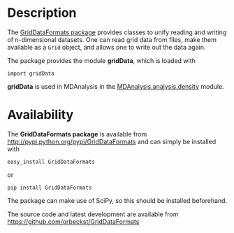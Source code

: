 # Description #

The [GridDataFormats package](http://pypi.python.org/pypi/GridDataFormats) provides classes to unify reading and writing of n-dimensional datasets. One can read grid data from files, make them available as a `Grid` object, and allows one to write out the data again.

The package provides the module **gridData**, which is loaded with
```
import gridData
```

**gridData** is used in MDAnalysis in the [MDAnalysis.analysis.density](http://mdanalysis.googlecode.com/git/package/doc/html/documentation_pages/analysis/density.html) module.


# Availability #

The **GridDataFormats package** is available from http://pypi.python.org/pypi/GridDataFormats and can simply be installed with
```
easy_install GridDataFormats
```
or
```
pip install GridDataFormats
```

The package can make use of SciPy, so this should be installed beforehand.

The source code and latest development are available from https://github.com/orbeckst/GridDataFormats
